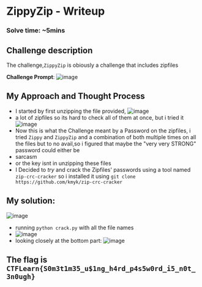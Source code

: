 # ZippyZip - Writeup
### Solve time: ~5mins

## Challenge description
The challenge,`ZippyZip` is obiously a challenge that includes zipfiles

**Challenge Prompt**:
![image](https://github.com/user-attachments/assets/f4a7fb4f-f7b7-454b-bed0-28f0fbc813cb)

## My Approach and Thought Process
- I started by first unzipping the file provided,
  ![image](https://github.com/user-attachments/assets/d3cfad33-0434-4f67-aaad-9440fdc53a98)
- a lot of zipfiles so its hard to check all of them at once, but i tried it
![image](https://github.com/user-attachments/assets/98bb0db8-3610-4d74-9030-d6d219f785c8)
- Now this is what the Challenge meant by a Password on the zipfiles, i tried `Zippy` and `ZippyZip` and a combination of both multiple times on all the files but to no avail,so i figured that maybe the "very very STRONG" password could either be
- sarcasm
- or the key isnt in unzipping these files
- I Decided to *try* and crack the Zipfiles' passwords using a tool named `zip-crc-cracker` so i installed it using `git clone https://github.com/kmyk/zip-crc-cracker`
## My solution:
![image](https://github.com/user-attachments/assets/65ea70bb-f8b1-455a-882b-9462b1fa199a)
- running `python crack.py` with all the file names
- ![image](https://github.com/user-attachments/assets/aac45a8b-e464-4afa-8e51-2edc3cf52f2d)
- looking closely at the bottom part:
   ![image](https://github.com/user-attachments/assets/6d8b60cc-8c4d-42f1-a0bb-9929afd2e2bc)
## The flag is `CTFLearn{S0m3t1m35_u$1ng_h4rd_p4s5w0rd_i5_n0t_3n0ugh}`
